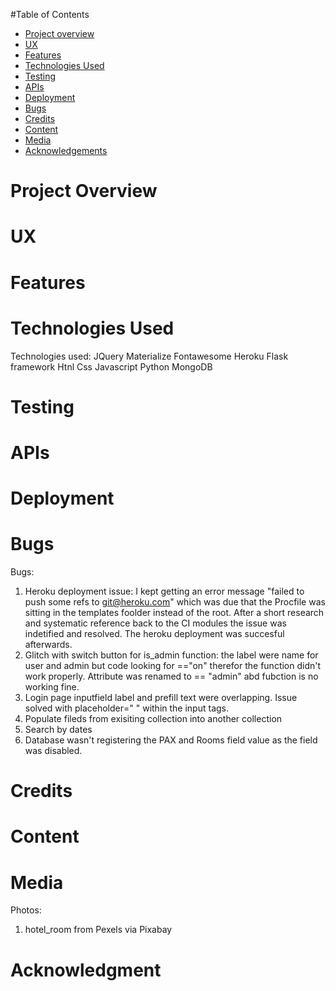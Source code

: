 #Table of Contents
- [Project overview](#project-overview)
- [UX](#ux)
- [Features](#features)
- [Technologies Used](#technologies-used)
- [Testing](#testing)
- [APIs](#apis)
- [Deployment](#deployment)
- [Bugs](#bugs)
- [Credits](#credits)
- [Content](#content)
- [Media](#media)
- [Acknowledgements](#acknowledgements)



# Project Overview

# UX

# Features

# Technologies Used

Technologies used:
JQuery
Materialize
Fontawesome
Heroku
Flask framework
Htnl
Css
Javascript
Python
MongoDB

# Testing

# APIs

# Deployment

# Bugs

Bugs:

1. Heroku deployment issue:
I kept getting an error message "failed to push some refs to git@heroku.com" which was due that the Procfile was sitting in the templates foolder instead of the root. After a short research and systematic reference back to the CI modules the issue was indetified and resolved. The heroku deployment was succesful afterwards.
2. Glitch with switch button for is_admin function: the label were name for user and admin but code looking for =="on" therefor the function didn't work properly. Attribute was renamed to == "admin" abd fubction is no working fine. 
3. Login page inputfield label and prefill text were overlapping. Issue solved with placeholder=" " within the input tags. 
4. Populate fileds from exisiting collection into another collection
5. Search by dates
6. Database wasn't registering the PAX and Rooms field value as the field was disabled.

# Credits

# Content

# Media

Photos:

1. hotel_room from Pexels via Pixabay

# Acknowledgment


